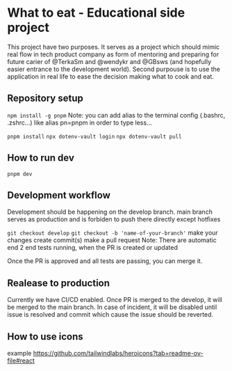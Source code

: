 # What to eat - Educational side project

This project have two purposes. It serves as a project which should mimic real flow in tech product company as form of mentoring and preparing for future carier of @TerkaSm and @wendykr and @GBsws (and hopefully easier entrance to the development world). Second purpouse is to use the application in real life to ease the decision making what to cook and eat.

## Repository setup
`npm install -g pnpm`
Note: you can add alias to the terminal config (.bashrc, .zshrc...) like alias pn=pnpm in order to type less...

`pnpm install`
`npx dotenv-vault login`
`npx dotenv-vault pull`

## How to run dev
`pnpm dev`

## Development workflow
Development should be happening on the develop branch. main branch serves as production and is forbiden to push there directly except hotfixes

`git checkout develop`
`git checkout -b 'name-of-your-branch'`
make your changes
create commit(s)
make a pull request
Note: There are automatic end 2 end tests running, when the PR is created or updated

Once the PR is approved and all tests are passing, you can merge it.

## Realease to production
Currently we have CI/CD enabled. Once PR is merged to the develop, it will be merged to the main branch. In case of incident, it will be disabled until issue is resolved and commit which cause the issue should be reverted.

## How to use icons
example https://github.com/tailwindlabs/heroicons?tab=readme-ov-file#react